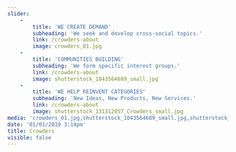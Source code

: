 ```yaml
---
slider:
    -
        title: 'WE CREATE DEMAND'
        subheading: 'We seek and develop cross-social topics.'
        link: /crowders-about
        image: crowders_01.jpg
    -
        title: 'COMMUNITIES BUILDING'
        subheading: 'We form specific interest groups.'
        link: /crowders-about
        image: shutterstock_1043564689_small.jpg
    -
        title: 'WE HELP REINVENT CATEGORIES'
        subheading: 'New Ideas, New Products, New Services.'
        link: /crowders-about
        image: shutterstock_131312057_Crowders_small.jpg
media: 'crowders_01.jpg,shutterstock_1043564689_small.jpg,shutterstock_131312057_Crowders_small.jpg'
date: '01/01/2019 3:14pm'
title: Crowders
visible: false
---
```


